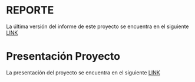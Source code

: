 # REPORTE
La última versión del informe de este proyecto se encuentra en el siguiente [LINK](https://informe-let0010.netlify.app)

# Presentación Proyecto
 La presentación del proyecto se encuentra en el siguiente [LINK](https://presentacionproyecto.netlify.app/)

